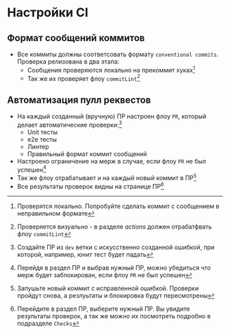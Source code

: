 # Настройки CI
## Формат сообщений коммитов 
- Все коммиты должны соответсовать формату  `conventional commits`. Проверка релизована в два этапа:
  - Сообщения проверяются локально на прекоммит хуках[^1] 
  - Так же их проверяет флоу `commitLint`[^2]
## Автоматизация пулл реквестов
- На каждый созданный (вручную) ПР настроен флоу `PR`, который делает автоматические проверки:[^3]
  - Unit тесты
  - e2e тесты
  - Линтер
  - Правильный формат коммит сообщений
- Настроено ограничение на мерж в случае, если флоу `PR` не был успешен[^4]
- Так же флоу отрабатывает и на каждый новый коммит в ПР[^5]
- Все результаты проверок видны на странице ПР[^6]
[^1]: Проверятся локально. Попробуйте сделать коммит с сообщением в неправильном формате 
[^2]: Проверяется визуально - в разделе *actions* должен отрабатфвать флоу `commitLint`
[^3]: Создайте ПР из `dev` ветки c искусственно созданной ошибкой, при которой, например, юнит тест будет падать
[^4]: Перейдя в раздел ПР и выбрав нужный ПР, можно убедиться что мерж будет заблокирован, если флоу `PR` не был успешен 
[^5]: Запушьте новый коммит с исправленной ошибкой. Проверки пройдут снова, а резлуьтаты и блокировка будут пересмотрены
[^6]: Перейдите в раздел ПР, выберите нужный ПР. Вы увидите результаты проверок, а так же можно их посмотреть подробно в подразделе `Checks`
